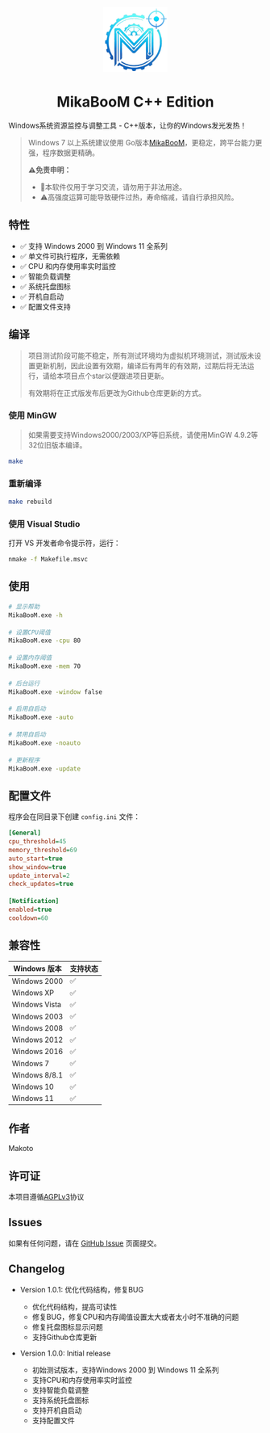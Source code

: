 <div align="center">
    <img src="./res/icon.png" width="128" height="128" alt="MikaBooM">
    <h1>MikaBooM C++ Edition</h1>
</div>

Windows系统资源监控与调整工具 - C++版本，让你的Windows发光发热！

> Windows 7 以上系统建议使用 Go版本[MikaBooM](https://github.com/MakotoArai-CN/MikaBooM)，更稳定，跨平台能力更强，程序数据更精确。
>
> **⚠免责申明：**
>
> - 🚫本软件仅用于学习交流，请勿用于非法用途。
> - ⚠高强度运算可能导致硬件过热，寿命缩减，请自行承担风险。

## 特性

- ✅ 支持 Windows 2000 到 Windows 11 全系列
- ✅ 单文件可执行程序，无需依赖
- ✅ CPU 和内存使用率实时监控
- ✅ 智能负载调整
- ✅ 系统托盘图标
- ✅ 开机自启动
- ✅ 配置文件支持

## 编译

> 项目测试阶段可能不稳定，所有测试环境均为虚拟机环境测试，测试版未设置更新机制，因此设置有效期，编译后有两年的有效期，过期后将无法运行，请给本项目点个star以便跟进项目更新。
>
> 有效期将在正式版发布后更改为Github仓库更新的方式。

### 使用 MinGW

> 如果需要支持Windows2000/2003/XP等旧系统，请使用MinGW 4.9.2等32位旧版本编译。

```bash
make
```

### 重新编译

```bash
make rebuild
```

### 使用 Visual Studio

打开 VS 开发者命令提示符，运行：

```bash
nmake -f Makefile.msvc
```

## 使用

```bash
# 显示帮助
MikaBooM.exe -h

# 设置CPU阈值
MikaBooM.exe -cpu 80

# 设置内存阈值  
MikaBooM.exe -mem 70

# 后台运行
MikaBooM.exe -window false

# 启用自启动
MikaBooM.exe -auto

# 禁用自启动
MikaBooM.exe -noauto

# 更新程序
MikaBooM.exe -update
```

## 配置文件

程序会在同目录下创建 `config.ini` 文件：

```ini
[General]
cpu_threshold=45
memory_threshold=69
auto_start=true
show_window=true
update_interval=2
check_updates=true

[Notification]
enabled=true
cooldown=60
```

## 兼容性

| Windows 版本  | 支持状态 |
| ------------- | -------- |
| Windows 2000  | ✅        |
| Windows XP    | ✅        |
| Windows Vista | ✅        |
| Windows 2003  | ✅        |
| Windows 2008  | ✅        |
| Windows 2012  | ✅        |
| Windows 2016  | ✅        |
| Windows 7     | ✅        |
| Windows 8/8.1 | ✅        |
| Windows 10    | ✅        |
| Windows 11    | ✅        |

## 作者

Makoto

## 许可证

本项目遵循[AGPLv3](LICENSE)协议

## Issues

如果有任何问题，请在 [GitHub Issue](https://github.com/MakotoArai-CN/MikaBooM_CPP/issues) 页面提交。

## Changelog

- Version 1.0.1: 优化代码结构，修复BUG
  - 优化代码结构，提高可读性
  - 修复BUG，修复CPU和内存阈值设置太大或者太小时不准确的问题
  - 修复托盘图标显示问题
  - 支持Github仓库更新

- Version 1.0.0: Initial release
  - 初始测试版本，支持Windows 2000 到 Windows 11 全系列
  - 支持CPU和内存使用率实时监控
  - 支持智能负载调整
  - 支持系统托盘图标
  - 支持开机自启动
  - 支持配置文件
